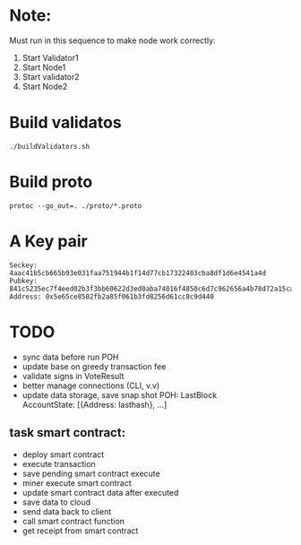 # Note:  
Must run in this sequence to make node work correctly:
1. Start Validator1
2. Start Node1
3. Start validator2
3. Start Node2

# Build validatos
`./buildValidators.sh`

# Build proto  
`protoc --go_out=. ./proto/*.proto`  

# A Key pair
```
Seckey: 4aac41b5cb665b93e031faa751944b1f14d77cb17322403cba8df1d6e4541a4d
Pubkey: 841c5235ec7f4eed02b3f3bb60622d3ed0aba74016f4850c6d7c962656a4b78d72a15caeef62dfe656d03990590c0026
Address: 0x5e65ce8502fb2a85f061b3fd8256d61cc8c9d440
```

# TODO
- sync data before run POH
- update base on greedy transaction fee
- validate signs in VoteResult
- better manage connections (CLI, v.v)
- update data storage, save snap shot
    POH:
        LastBlock    
    AccountState:
        [{Address: lasthash}, ...]


## task smart contract:
+ deploy smart contract
+ execute transaction
+ save pending smart contract execute
+ miner execute smart contract
+ update smart contract data after executed
+ save data to cloud
+ send data back to client
+ call smart contract function
+ get receipt from smart contract